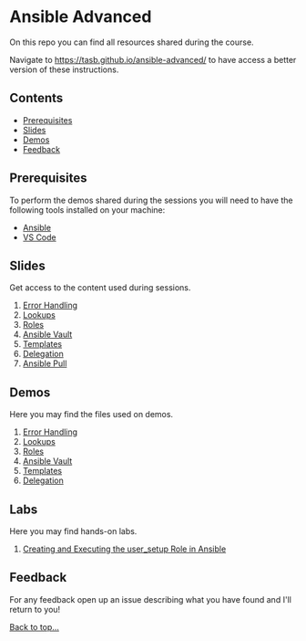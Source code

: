 # Ansible Advanced

On this repo you can find all resources shared during the course.

Navigate to <https://tasb.github.io/ansible-advanced/> to have access a better version of these instructions.

## Contents

- [Prerequisites](#prerequisites)
- [Slides](#slides)
- [Demos](#demos)
- [Feedback](#feedback)
  
## Prerequisites

To perform the demos shared during the sessions you will need to have the following tools installed on your machine:

- [Ansible](https://docs.ansible.com/ansible/latest/installation_guide/intro_installation.html)
- [VS Code](https://code.visualstudio.com/)

## Slides

Get access to the content used during sessions.

1. [Error Handling](slides/01.ErrorHandling.pdf)
2. [Lookups](slides/02.Lookups.pdf)
3. [Roles](slides/03.Roles.pdf)
4. [Ansible Vault](slides/04.AnsibleVault.pdf)
5. [Templates](slides/05.Templates.pdf)
6. [Delegation](slides/06.Delegation.pdf)
7. [Ansible Pull](slides/07.AnsiblePull.pdf)

## Demos

Here you may find the files used on demos.

1. [Error Handling](demos/session01/)
2. [Lookups](demos/session02/)
3. [Roles](demos/session03/)
4. [Ansible Vault](demos/session04/)
5. [Templates](demos/session05/)
6. [Delegation](demos/session06/)

## Labs

Here you may find hands-on labs.

1. [Creating and Executing the user_setup Role in Ansible](labs/lab01.md)

## Feedback

For any feedback open up an issue describing what you have found and I'll return to you!

[Back to top…](README.md#contents)
